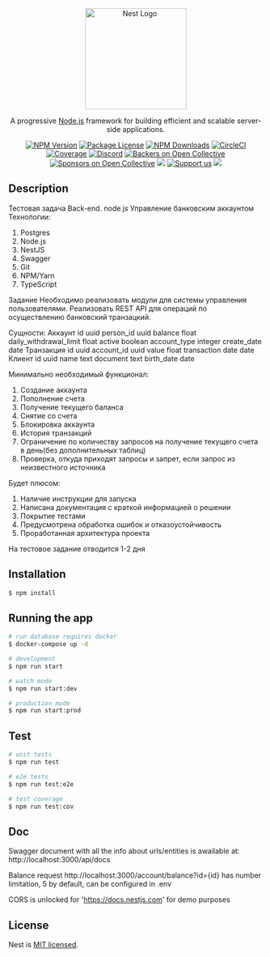 <p align="center">
  <a href="http://nestjs.com/" target="blank"><img src="https://nestjs.com/img/logo-small.svg" width="200" alt="Nest Logo" /></a>
</p>

[circleci-image]: https://img.shields.io/circleci/build/github/nestjs/nest/master?token=abc123def456
[circleci-url]: https://circleci.com/gh/nestjs/nest

  <p align="center">A progressive <a href="http://nodejs.org" target="_blank">Node.js</a> framework for building efficient and scalable server-side applications.</p>
    <p align="center">
<a href="https://www.npmjs.com/~nestjscore" target="_blank"><img src="https://img.shields.io/npm/v/@nestjs/core.svg" alt="NPM Version" /></a>
<a href="https://www.npmjs.com/~nestjscore" target="_blank"><img src="https://img.shields.io/npm/l/@nestjs/core.svg" alt="Package License" /></a>
<a href="https://www.npmjs.com/~nestjscore" target="_blank"><img src="https://img.shields.io/npm/dm/@nestjs/common.svg" alt="NPM Downloads" /></a>
<a href="https://circleci.com/gh/nestjs/nest" target="_blank"><img src="https://img.shields.io/circleci/build/github/nestjs/nest/master" alt="CircleCI" /></a>
<a href="https://coveralls.io/github/nestjs/nest?branch=master" target="_blank"><img src="https://coveralls.io/repos/github/nestjs/nest/badge.svg?branch=master#9" alt="Coverage" /></a>
<a href="https://discord.gg/G7Qnnhy" target="_blank"><img src="https://img.shields.io/badge/discord-online-brightgreen.svg" alt="Discord"/></a>
<a href="https://opencollective.com/nest#backer" target="_blank"><img src="https://opencollective.com/nest/backers/badge.svg" alt="Backers on Open Collective" /></a>
<a href="https://opencollective.com/nest#sponsor" target="_blank"><img src="https://opencollective.com/nest/sponsors/badge.svg" alt="Sponsors on Open Collective" /></a>
  <a href="https://paypal.me/kamilmysliwiec" target="_blank"><img src="https://img.shields.io/badge/Donate-PayPal-ff3f59.svg"/></a>
    <a href="https://opencollective.com/nest#sponsor"  target="_blank"><img src="https://img.shields.io/badge/Support%20us-Open%20Collective-41B883.svg" alt="Support us"></a>
  <a href="https://twitter.com/nestframework" target="_blank"><img src="https://img.shields.io/twitter/follow/nestframework.svg?style=social&label=Follow"></a>
</p>
  <!--[![Backers on Open Collective](https://opencollective.com/nest/backers/badge.svg)](https://opencollective.com/nest#backer)
  [![Sponsors on Open Collective](https://opencollective.com/nest/sponsors/badge.svg)](https://opencollective.com/nest#sponsor)-->

## Description

Тестовая задача Back-end. node.js
Управление банковским аккаунтом
Технологии:

1. Postgres
2. Node.js
3. NestJS
4. Swagger
5. Git
6. NPM/Yarn
7. TypeScript

Задание
Необходимо реализовать модули для системы управления пользователями.
Реализовать REST API для операций по осуществлению банковский транзацкий.

Сущности:
Аккаунт
id uuid
person_id uuid
balance float
daily_withdrawal_limit float
active boolean
account_type integer
create_date date
Транзакция
id uuid
account_id uuid
value float
transaction date date
Клиент
id uuid
name text
document text
birth_date date

Минимально необходимый функционал:

1. Создание аккаунта
2. Пополнение счета
3. Получение текущего баланса
4. Снятие со счета
5. Блокировка аккаунта
6. История транзакций
7. Ограничение по количеству запросов на получение текущего счета в день(без
   дополнительных таблиц)
8. Проверка, откуда приходят запросы и запрет, если запрос из неизвестного
   источника

Будет плюсом:

1. Наличие инструкции для запуска
2. Написана документация с краткой информацией о решении
3. Покрытие тестами
4. Предусмотрена обработка ошибок и отказоустойчивость
5. Проработанная архитектура проекта

На тестовое задание отводится 1-2 дня

## Installation

```bash
$ npm install
```

## Running the app

```bash
# run database requires docker
$ docker-compose up -d

# development
$ npm run start

# watch mode
$ npm run start:dev

# production mode
$ npm run start:prod
```

## Test

```bash
# unit tests
$ npm run test

# e2e tests
$ npm run test:e2e

# test coverage
$ npm run test:cov
```

## Doc

Swagger document with all the info about urls/entities is awailable at: http://localhost:3000/api/docs

Balance request http://localhost:3000/account/balance?id={id} has number limitation, 5 by default, can be configured in .env

CORS is unlocked for 'https://docs.nestjs.com' for demo purposes

## License

Nest is [MIT licensed](LICENSE).
